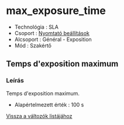 # max\_exposure\_time

* Technológia : SLA
* Csoport : [Nyomtató beállítások](../sla_printer/sla_parameters.md)
* Alcsoport : Général - Exposition
* Mód : Szakértő

## Temps d'exposition maximum

### Leírás

Temps d'exposition maximum.

* Alapértelmezett érték : 100 s

[Vissza a változók listájához](/)

